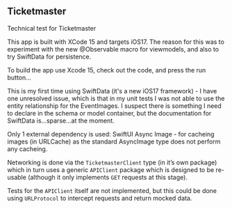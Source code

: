 ## Ticketmaster
Technical test for Ticketmaster

This app is built with XCode 15 and targets iOS17. The reason for this was to experiment with the new @Observable macro for viewmodels, and also to try SwiftData for persistence.

To build the app use Xcode 15, check out the code, and press the run button…

This is my first time using SwiftData (it's a new iOS17 framework) - I have one unresolved issue, which is that in my unit tests I was not able to use the entity relationship for the EventImages. I suspect there is something I need to declare in the schema or model container, but the documentation for SwiftData is...sparse...at the moment.

Only 1 external dependency is used: SwiftUI Async Image - for cacheing images (in URLCache) as the standard AsyncImage type does not perform any cacheing. 

Networking is done via the `TicketmasterClient` type (in it’s own package) which in turn uses a generic `APIClient` package which is designed to be re-usable (although it only implements `GET` requests at this stage).

Tests for the `APIClient` itself are not implemented, but this could be done using `URLProtocol` to intercept requests and return mocked data.